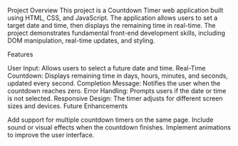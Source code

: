 Project Overview
This project is a Countdown Timer web application built using HTML, CSS, and JavaScript. The application allows users to set a target date and time, then displays the remaining time in real-time. The project demonstrates fundamental front-end development skills, including DOM manipulation, real-time updates, and styling.

Features

User Input: Allows users to select a future date and time.
Real-Time Countdown: Displays remaining time in days, hours, minutes, and seconds, updated every second.
Completion Message: Notifies the user when the countdown reaches zero.
Error Handling: Prompts users if the date or time is not selected.
Responsive Design: The timer adjusts for different screen sizes and devices.
Future Enhancements

Add support for multiple countdown timers on the same page.
Include sound or visual effects when the countdown finishes.
Implement animations to improve the user interface.
